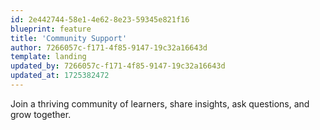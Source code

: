 ```yaml
---
id: 2e442744-58e1-4e62-8e23-59345e821f16
blueprint: feature
title: 'Community Support'
author: 7266057c-f171-4f85-9147-19c32a16643d
template: landing
updated_by: 7266057c-f171-4f85-9147-19c32a16643d
updated_at: 1725382472
---
```

Join a thriving community of learners, share insights, ask questions, and grow together.